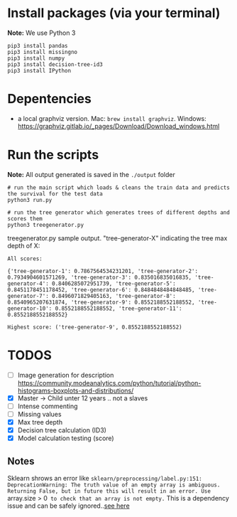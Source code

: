 # Install packages (via your terminal)
**Note:** We use Python 3

```
pip3 install pandas
pip3 install missingno
pip3 install numpy
pip3 install decision-tree-id3
pip3 install IPython 
```

# Depentencies

- a local graphviz version. Mac: `brew install graphviz`. Windows: https://graphviz.gitlab.io/_pages/Download/Download_windows.html

# Run the scripts
**Note:** All output generated is saved in the `./output` folder

```
# run the main script which loads & cleans the train data and predicts the survival for the test data
python3 run.py

# run the tree generator which generates trees of different depths and scores them
python3 treegenerator.py
```

treegenerator.py sample output. "tree-generator-X" indicating the tree max depth of X:
```
All scores:

{'tree-generator-1': 0.7867564534231201, 'tree-generator-2': 0.7934904601571269, 'tree-generator-3': 0.835016835016835, 'tree-generator-4': 0.8406285072951739, 'tree-generator-5': 0.8451178451178452, 'tree-generator-6': 0.8484848484848485, 'tree-generator-7': 0.8496071829405163, 'tree-generator-8': 0.8540965207631874, 'tree-generator-9': 0.8552188552188552, 'tree-generator-10': 0.8552188552188552, 'tree-generator-11': 0.8552188552188552}

Highest score: ('tree-generator-9', 0.8552188552188552)
```

# TODOS

- [ ] Image generation for description https://community.modeanalytics.com/python/tutorial/python-histograms-boxplots-and-distributions/
- [x] Master -> Child unter 12 years .. not a slaves
- [ ] Intense commenting
- [ ] Missing values 
- [x] Max tree depth
- [X] Decision tree calculation (ID3)
- [x] Model calculation testing (score)

## Notes

Sklearn shrows an error like `sklearn/preprocessing/label.py:151: DeprecationWarning: The truth value of an empty array is ambiguous. Returning False, but in future this will result in an error. Use `array.size > 0` to check that an array is not empty.` This is a dependency issue and can be safely ignored..[see here](https://stackoverflow.com/questions/48687375/deprecation-error-in-sklearn-about-empty-array-without-any-empty-array-in-my-cod)
